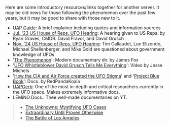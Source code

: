 Here are some introductory resources/links together for another server. It may be old news for those following the phenomenon over the past few years, but it may be good to share with those new to it.

- [UAP Guide](https://www.uap.guide/ "UAP Guide
    (https://www.uap.guide/)"): A brief explainer including quotes and information sources
- [Jul. '23 US House of Reps. UFO Hearing](https://youtu.be/KQ7Dw-739VY "Jul. '23 US House of Reps. UFO Hearing
    (https://youtu.be/KQ7Dw-739VY)"): A hearing given to US Reps. by Ryan Graves, CMDR. David Fravor, and David Grusch
- [Nov. '24 US House of Reps. UFO Hearing](https://youtu.be/kT2iWKZr0qA "Nov. '24 US House of Reps. UFO Hearing
    (https://youtu.be/kT2iWKZr0qA)"): Tim Gallaudet, Lue Elizondo, Michael Shellenberger, and Mike Gold are questioned about government knowledge of UFOs
- '[The Phenomenon](https://youtu.be/QyFVqLzGTvY "The Phenomenon
    (https://youtu.be/QyFVqLzGTvY)")': Modern documentary dir. by James Fox
- '[UFO Whistleblower David Grusch Tells Me Everything](https://youtu.be/kRO5jOa06Qw "UFO Whistleblower David Grusch Tells Me Everything
    (https://youtu.be/kRO5jOa06Qw)")': Video by Jesse Michels
- '[How the CIA and Air Force created the UFO Stigma](https://rumble.com/v6q9n68-how-the-cia-and-air-force-created-the-ufo-stigma.html "How the CIA and Air Force created the UFO Stigma
    (https://rumble.com/v6q9n68-how-the-cia-and-air-force-created-the-ufo-stigma.html)")' and '[Project Blue Book](https://rumble.com/v6q9u2k-project-blue-book.html "Project Blue Book
    (https://rumble.com/v6q9u2k-project-blue-book.html)")': Docs. by RedPandaKoala
- [UAPGerb](https://www.youtube.com/@UAPGerb/videos "UAPGerb
    (https://www.youtube.com/@UAPGerb/videos)"): One of the most in-depth and critical researchers currently in the UFO space. Makes extremely informative docs.
- LEMiNO Docs.: Thee well-made documentaries on YT.

> - [The Unknowns: Mystifying UFO Cases](https://youtu.be/fb7T1v_VHpE?list=PLB2eYnkvSpxkNz-BuFLf1I_gkT4QtV-lx "The Unknowns: Mystifying UFO Cases
>     (https://youtu.be/fb7T1v_VHpE?list=PLB2eYnkvSpxkNz-BuFLf1I_gkT4QtV-lx)")
> - [Extraordinary Until Proven Otherwise](https://youtu.be/SpeSpA3e56A?list=PLB2eYnkvSpxkNz-BuFLf1I_gkT4QtV-lx "Extraordinary Until Proven Otherwise
>     (https://youtu.be/SpeSpA3e56A?list=PLB2eYnkvSpxkNz-BuFLf1I_gkT4QtV-lx)")
> - [The Battle of Los Angeles](https://youtu.be/6oY8HIWBS-Y?list=PLB2eYnkvSpxkNz-BuFLf1I_gkT4QtV-lx "The Battle of Los Angeles 
>     (https://youtu.be/6oY8HIWBS-Y?list=PLB2eYnkvSpxkNz-BuFLf1I_gkT4QtV-lx)")